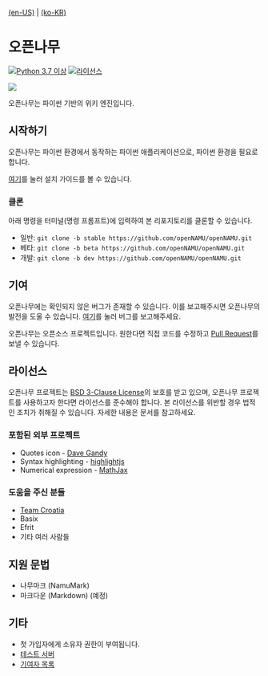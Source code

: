 [(en-US)](./readme-en.md) | [(ko-KR)](./readme.md)

# 오픈나무
[![Python 3.7 이상](https://img.shields.io/badge/python->=%203.7-blue.svg)](https://python.org)
[![라이선스](https://img.shields.io/badge/license-BSD%203--Clause-lightgrey.svg)](./LICENSE)

![](https://raw.githubusercontent.com/openNAMU/openNAMU/beta/.github/logo.png)

오픈나무는 파이썬 기반의 위키 엔진입니다.

## 시작하기
오픈나무는 파이썬 환경에서 동작하는 파이썬 애플리케이션으로, 파이썬 환경을 필요로 합니다.

[여기](https://2du.pythonanywhere.com/w/설치법)를 눌러 설치 가이드를 볼 수 있습니다.

### 클론
아래 명령을 터미널(명령 프롬프트)에 입력하여 본 리포지토리를 클론할 수 있습니다.
 * 일반: `git clone -b stable https://github.com/openNAMU/openNAMU.git`
 * 베타: `git clone -b beta https://github.com/openNAMU/openNAMU.git`
 * 개발: `git clone -b dev https://github.com/openNAMU/openNAMU.git`

## 기여
오픈나무에는 확인되지 않은 버그가 존재할 수 있습니다. 이를 보고해주시면 오픈나무의 발전을 도울 수 있습니다. [여기](https://github.com/openNAMU/openNAMU/issues/new)를 눌러 버그를 보고해주세요.

오픈나무는 오픈소스 프로젝트입니다. 원한다면 직접 코드를 수정하고 [Pull Request](https://github.com/openNAMU/openNAMU/compare)를 보낼 수 있습니다.

## 라이선스
오픈나무 프로젝트는 [BSD 3-Clause License](./LICENSE)의 보호를 받고 있으며, 오픈나무 프로젝트를 사용하고자 한다면 라이선스를 준수해야 합니다. 본 라이선스를 위반할 경우 법적인 조치가 취해질 수 있습니다. 자세한 내용은 문서를 참고하세요.

### 포함된 외부 프로젝트
 * Quotes icon - [Dave Gandy](http://www.flaticon.com/free-icon/quote-left_25672)
 * Syntax highlighting - [highlightjs](https://highlightjs.org/)
 * Numerical expression - [MathJax](https://www.mathjax.org/)

### 도움을 주신 분들
 * [Team Croatia](https://github.com/TeamCroatia)
 * Basix
 * Efrit
 * 기타 여러 사람들

## 지원 문법
 * 나무마크 (NamuMark)
 * 마크다운 (Markdown) (예정)

## 기타
 * 첫 가입자에게 소유자 권한이 부여됩니다.
 * [테스트 서버](http://2du.pythonanywhere.com)
 * [기여자 목록](https://github.com/openNAMU/openNAMU/graphs/contributors)
